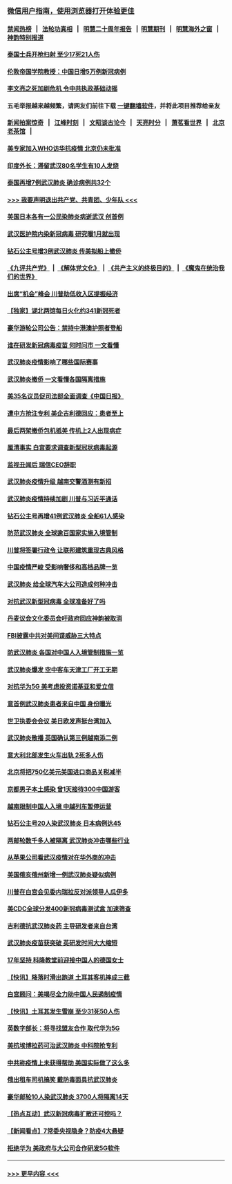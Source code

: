 ### [微信用户指南，使用浏览器打开体验更佳](https://github.com/gfw-breaker/banned-news1/blob/master/indexes/wechat-guide.md?t=0)
#### [禁闻热榜](热点新闻.md?t=0)  &nbsp;&nbsp;|&nbsp;&nbsp; [法轮功真相](https://github.com/gfw-breaker/truth/blob/master/README.md?t=0) &nbsp;&nbsp;|&nbsp;&nbsp; [明慧二十周年报告](https://github.com/gfw-breaker/mh-reports/blob/master/README.md?t=0) &nbsp;&nbsp;|&nbsp;&nbsp;[明慧期刊](https://github.com/gfw-breaker/mh-qikan) &nbsp;&nbsp;|&nbsp;&nbsp; [明慧海外之窗](https://github.com/gfw-breaker/mh-news/blob/master/README.md?t=0) &nbsp;&nbsp;|&nbsp;&nbsp; [神韵特别报道](https://github.com/gfw-breaker/mh-news/blob/master/shenyun.md?t=0)
#### [泰国士兵开枪扫射 至少17死21人伤](../pages/nsc418/n11854276.md?t=02090144) 
#### [伦敦帝国学院教授：中国日增5万例新冠病例](../pages/nsc418/n11854174.md?t=02090144) 
#### [李文亮之死加剧危机 令中共执政基础动摇](../pages/nsc418/n11854003.md?t=02090144) 
#### 五毛举报越来越频繁，请网友们前往下载 [一键翻墙软件](https://github.com/gfw-breaker/ssr-accounts)，并将此项目推荐给亲友
#### [新闻拍案惊奇](https://github.com/gfw-breaker/banned-news1/blob/master/pages/link4.md) &nbsp;&nbsp;|&nbsp;&nbsp; [江峰时刻](https://github.com/gfw-breaker/banned-news1/blob/master/pages/link4.md) &nbsp;&nbsp;|&nbsp;&nbsp; [文昭谈古论今](https://github.com/gfw-breaker/banned-news1/blob/master/pages/link4.md) &nbsp;&nbsp;|&nbsp;&nbsp; [天亮时分](https://github.com/gfw-breaker/banned-news1/blob/master/pages/link4.md) &nbsp;&nbsp;|&nbsp;&nbsp; [萧茗看世界](https://github.com/gfw-breaker/banned-news1/blob/master/pages/link4.md) &nbsp;&nbsp;|&nbsp;&nbsp; [北京老茶馆](https://github.com/gfw-breaker/banned-news1/blob/master/pages/link4.md) &nbsp;&nbsp;|&nbsp;&nbsp; 
#### [美专家加入WHO访华抗疫情 北京仍未批准](../pages/nsc418/n11854043.md?t=02090144) 
#### [印度外长：滞留武汉80名学生有10人发烧](../pages/nsc418/n11853821.md?t=02090144) 
#### [泰国再增7例武汉肺炎 确诊病例共32个](../pages/nsc418/n11853808.md?t=02090144) 
#### [>>> 我要声明退出共产党、共青团、少年队 <<<](https://github.com/begood0513/goodnews/blob/master/quit/letter.md) 
#### [美国日本各有一公民染肺炎病逝武汉 创首例](../pages/nsc418/n11853509.md?t=02090144) 
#### [武汉医护院内染新冠病毒 研究曝1月就出现](../pages/nsc418/n11852928.md?t=02090144) 
#### [钻石公主号增3例武汉肺炎 传美拟船上撤侨](../pages/nsc418/n11853240.md?t=02090144) 
#### [《九评共产党》](https://github.com/begood0513/9ping.md/blob/master/README.md) &nbsp;|&nbsp; [《解体党文化》](../../../../jtdwh.md/blob/master/README.md)  &nbsp;|&nbsp; [《共产主义的终极目的》](../../../../gczydzjmd.md/blob/master/README.md) &nbsp;|&nbsp; [《魔鬼在统治我们的世界》](../../../../mgztzwmdsj.md/blob/master/README.md) 
#### [出席“机会”峰会 川普助低收入区提振经济](../pages/nsc418/n11853232.md?t=02090144) 
#### [【独家】湖北两馆每日火化约341新冠死者](../pages/nsc418/n11845444.md?t=02090144) 
#### [豪华游轮公司公告：禁持中港澳护照者登船](../pages/nsc418/n11852761.md?t=02090144) 
#### [谁在研发新冠病毒疫苗 何时问市 一文看懂](../pages/nsc418/n11852840.md?t=02090144) 
#### [武汉肺炎疫情影响了哪些国际赛事](../pages/nsc418/n11852441.md?t=02090144) 
#### [武汉肺炎撤侨 一文看懂各国隔离措施](../pages/nsc418/n11844216.md?t=02090144) 
#### [美35名议员促司法部全面调查《中国日报》](../pages/nsc418/n11852435.md?t=02090144) 
#### [遭中方抢注专利 美企吉利德回应：患者至上](../pages/nsc418/n11852037.md?t=02090144) 
#### [最后两架撤侨包机抵美 传机上2人出现病症](../pages/nsc418/n11852173.md?t=02090144) 
#### [厘清事实 白宫要求调查新型冠状病毒起源](../pages/nsc418/n11852106.md?t=02090144) 
#### [监视丑闻后 瑞信CEO辞职](../pages/nsc418/n11852127.md?t=02090144) 
#### [武汉肺炎疫情升级 越南交警酒测有新招](../pages/nsc418/n11851632.md?t=02090144) 
#### [武汉肺炎疫情持续加剧 川普与习近平通话](../pages/nsc418/n11851613.md?t=02090144) 
#### [钻石公主号再增41例武汉肺炎 全船61人感染](../pages/nsc418/n11850401.md?t=02090144) 
#### [防范武汉肺炎 全球逾百国家实施入境管制](../pages/nsc418/n11850557.md?t=02090144) 
#### [川普将签署行政令 让联邦建筑重现古典风格](../pages/nsc418/n11850654.md?t=02090144) 
#### [中国疫情严峻 受影响奢侈和高档品牌一览](../pages/nsc418/n11850319.md?t=02090144) 
#### [武汉肺炎 给全球汽车大公司造成何种冲击](../pages/nsc418/n11850056.md?t=02090144) 
#### [对抗武汉新型冠病毒 全球准备好了吗](../pages/nsc418/n11850142.md?t=02090144) 
#### [丹麦议会文化委员会吁政府回应神韵被取消](../pages/nsc418/n11849312.md?t=02090144) 
#### [FBI披露中共对美间谍威胁三大特点](../pages/nsc418/n11849700.md?t=02090144) 
#### [防武汉肺炎 各国对中国人入境管制措施一览](../pages/nsc418/n11838726.md?t=02090144) 
#### [武汉肺炎爆发 空中客车天津工厂开工无期](../pages/nsc418/n11849634.md?t=02090144) 
#### [对抗华为5G 美考虑投资诺基亚和爱立信](../pages/nsc418/n11849510.md?t=02090144) 
#### [意首例武汉肺炎患者来自中国 身份曝光](../pages/nsc418/n11849454.md?t=02090144) 
#### [世卫执委会会议 美日欧发声挺台湾加入](../pages/nsc418/n11849433.md?t=02090144) 
#### [武汉肺炎散播 英国确认第三例越南添二例](../pages/nsc418/n11849439.md?t=02090144) 
#### [意大利北部发生火车出轨 2死多人伤](../pages/nsc418/n11848999.md?t=02090144) 
#### [北京将把750亿美元美国进口商品关税减半](../pages/nsc418/n11848896.md?t=02090144) 
#### [京都男子本土感染 曾1天接待300中国游客](../pages/nsc418/n11848641.md?t=02090144) 
#### [越南限制中国人入境 中越列车暂停运营](../pages/nsc418/n11847844.md?t=02090144) 
#### [钻石公主号20人染武汉肺炎 日本病例达45](../pages/nsc418/n11847823.md?t=02090144) 
#### [两邮轮数千多人被隔离 武汉肺炎冲击哪些行业](../pages/nsc418/n11847456.md?t=02090144) 
#### [从苹果公司看武汉疫情对在华外商的冲击](../pages/nsc418/n11847586.md?t=02090144) 
#### [美国俄亥俄州新增一例武汉肺炎疑似病例](../pages/nsc418/n11847714.md?t=02090144) 
#### [川普在白宫会见委内瑞拉反对派领导人瓜伊多](../pages/nsc418/n11847391.md?t=02090144) 
#### [美CDC全球分发400新冠病毒测试盒 加速筛查](../pages/nsc418/n11847260.md?t=02090144) 
#### [吉利德抗武汉肺炎药 主导研发者来自台湾](../pages/nsc418/n11847064.md?t=02090144) 
#### [武汉肺炎疫苗获突破 英研发时间大大缩短](../pages/nsc418/n11846915.md?t=02090144) 
#### [17年坚持 科隆教堂前迎接中国人的德国女士](../pages/nsc418/n11846781.md?t=02090144) 
#### [【快讯】降落时滑出跑道 土耳其客机摔成三截](../pages/nsc418/n11847021.md?t=02090144) 
#### [白宫顾问：美竭尽全力助中国人民遏制疫情](../pages/nsc418/n11846756.md?t=02090144) 
#### [【快讯】土耳其发生雪崩 至少31死50人伤](../pages/nsc418/n11846680.md?t=02090144) 
#### [英数字部长：将寻找盟友合作 取代华为5G](../pages/nsc418/n11846485.md?t=02090144) 
#### [美抗埃博拉药可治武汉肺炎 中科院抢专利](../pages/nsc418/n11846409.md?t=02090144) 
#### [中共称疫情上未获得帮助 美国实际做了这么多](../pages/nsc418/n11846008.md?t=02090144) 
#### [俄出租车司机搞笑 戴防毒面具抗武汉肺炎](../pages/nsc418/n11845703.md?t=02090144) 
#### [豪华邮轮10人染武汉肺炎 3700人将隔离14天](../pages/nsc418/n11845543.md?t=02090144) 
#### [【热点互动】武汉新冠病毒扩散还可控吗？](../pages/nsc418/n11844750.md?t=02090144) 
#### [【新闻看点】7常委央视隐身？防疫4大悬疑](../pages/nsc418/n11844611.md?t=02090144) 
#### [拒绝华为 美政府与大公司合作研发5G软件](../pages/nsc418/n11844625.md?t=02090144) 

----
#### [ >>> 更早内容 <<< ](../indexes/nsc418-earlier.md)
